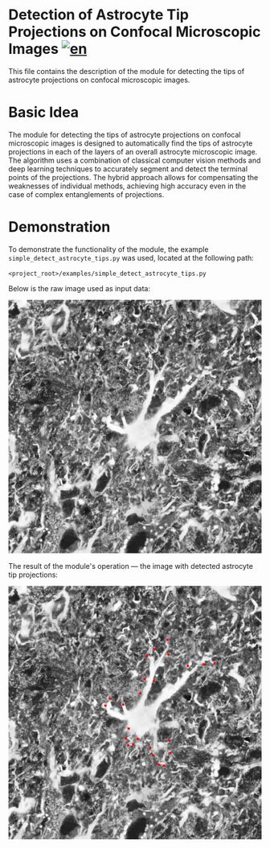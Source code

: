 # Detection of Astrocyte Tip Projections on Confocal Microscopic Images [![en](https://img.shields.io/badge/en-ru-green.svg)](../en/detect_astrocyte_tips.md)
This file contains the description of the module for detecting the tips of astrocyte projections on confocal microscopic images.

# Basic Idea
The module for detecting the tips of astrocyte projections on confocal microscopic images is designed to automatically find the tips of astrocyte projections in each of the layers of an overall astrocyte microscopic image. The algorithm uses a combination of classical computer vision methods and deep learning techniques to accurately segment and detect the terminal points of the projections. The hybrid approach allows for compensating the weaknesses of individual methods, achieving high accuracy even in the case of complex entanglements of projections.

# Demonstration
To demonstrate the functionality of the module, the example `simple_detect_astrocyte_tips.py` was used, located at the following path:

```
<project_root>/examples/simple_detect_astrocyte_tips.py
```


Below is the raw image used as input data:

![raw detect_astrocyte_tips](/doc/assets/raw_detect_astrocyte_tips.png)

The result of the module's operation — the image with detected astrocyte tip projections:

![result detect_astrocyte_tips](/doc/assets/result_detect_astrocyte_tips.png)
